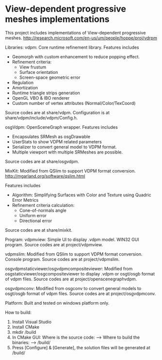 # View-dependent progressive meshes implementations

  This project includes implementations of View-dependent progressive meshes.
  http://research.microsoft.com/en-us/um/people/hoppe/proj/vdrpm


Libraries:
  vdpm:
  Core runtime refinement library. Features includes

  * Geomorph with custom enhancement to reduce popping effect.
  * Refinement criteria:
    - View frustum
    - Surface orientation
    - Screen-space geometric error
  * Regulation
  * Amortization
  * Runtime triangle strips generation
  * OpenGL VBO & IBO renderer
  * Custom number of vertex attributes (Normal/Color/TexCoord)

  Source codes are at share/vdpm. Configuration is at share/vdpm/include/vdpm/Config.h.

  osgVdpm:
  OpenSceneGraph wrapper. Features includes

  * Encapsulates SRMesh as osgDrawable
  * UserStats to show VDPM related parameters
  * Serializer to convert general model to VDPM format.
  * Multiple viewport with multiple SRMeshes are possible.

  Source codes are at share/osgvdpm.

  MixKit:
  Modified from QSlim to support VDPM format conversion.
  http://mgarland.org/software/qslim.html

  Features includes

  * Algorithm: Simplifying Surfaces with Color and Texture using Quadric Error Metrics
  * Refinement criteria calculation:
    - Cone-of-normals angle
    - Uniform error
    - Directional error

  Source codes are at share/mixkit.


Program:
  vdpmview:
  Simple UI to display .vdpm model. WIN32 GUI program.
  Source codes are at project/vdpmview.

  vdpmslim:
  Modified from QSlim to support VDPM format conversion. Console program.
  Source codes are at project/vdpmslim.

  osgvdpmstaticviewer/osgvdpmcompositeviewer:
  Modified from osgstaticviewer/osgcompositeviewer to display .vdpm or osgt/osgb format of vdpm files.
  Source codes are at project/openscenegraphvdpm.

  osgvdpmconv:
  Modified from osgconv to convert general models to osgt/osgb format of vdpm files.
  Source codes are at project/osgvdpmconv.


Platform:
  Built and tested on windows platform only.


How to build:
  1. Install Visual Studio
  2. Install CMake
  3. mkdir <Root directory of this project>/build
  4. In CMake GUI:
     Where is the source code: --> <Root directory of this project>
     Where to build the binaries: --> <Root directory of this project>/build/<program name>
  5. Press [Configure] & [Generate], the solution files will be generated at <Root directory of this project>/build/<program name>
